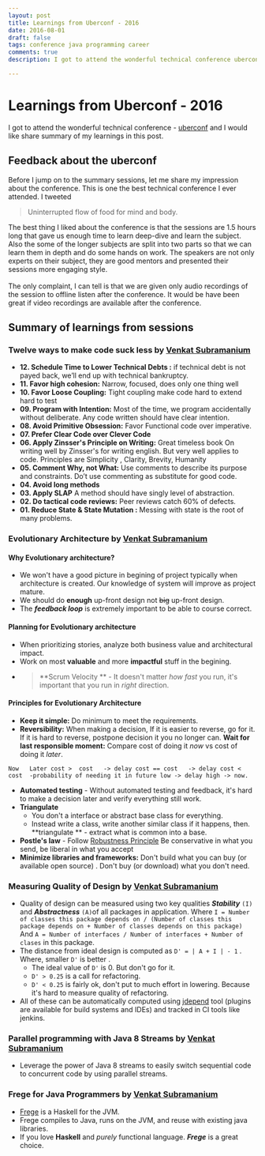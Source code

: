 ```yaml
---
layout: post
title: Learnings from Uberconf - 2016
date: 2016-08-01
draft: false
tags: conference java programming career
comments: true
description: I got to attend the wonderful technical conference uberconf and I would like share feedback about the conference and summary of my learnings in this post. 

---
```

# Learnings from Uberconf - 2016 
 I got to attend the wonderful technical conference - [uberconf](https://uberconf.com/) and I would like share summary of my learnings in this post. 
 
## Feedback about the uberconf
       
 Before I jump on to the summary sessions, let me share my impression about the conference. This is one the best technical conference I ever attended. I tweeted 
      
 > Uninterrupted flow of food for mind and body.   
 
 The best thing I liked about the conference is that the sessions are 1.5 hours long that gave us enough time to learn deep-dive and learn the subject. Also the some of the longer subjects are split into two parts so that we can learn them in depth and do some hands on work.  The speakers are not only experts on their subject, they are good mentors and presented their sessions more engaging style.
 <br>        
 The only complaint, I can tell is that we are given only audio recordings of the session to offline listen after the conference. It would be have been great if video recordings are available after the conference.
  
## Summary of learnings from sessions

###  Twelve ways to make code suck less by [Venkat Subramanium](https://twitter.com/venkat_s)

* **12. Schedule Time to Lower Technical Debts :**  if technical debt is not payed back, we’ll end up with technical bankruptcy.
* **11. Favor high cohesion:** Narrow, focused, does only one thing well
* **10. Favor Loose Coupling:** Tight coupling make code hard to extend hard to test
* **09. Program with Intention:** Most of the time, we program accidentally without deliberate. Any code written should have clear intention.
* **08. Avoid Primitive Obsession:** Favor Functional code over imperative.
* **07.  Prefer Clear Code over Clever Code**
* **06. Apply Zinsser's Principle on Writing:** Great timeless book On writing well by Zinsser's for writing english. But very well applies to code. Principles are Simplicity , Clarity, Brevity, Humanity
* **05. Comment Why, not What:** Use comments to describe its purpose and constraints. Do’t use commenting as substitute for good code.
* **04. Avoid long methods**
* **03. Apply SLAP** A method should have singly level of abstraction.
* **02. Do tactical code reviews:** Peer reviews catch 60% of defects.
* **01. Reduce State & State Mutation :** Messing with state is the root of many problems.
 
###  Evolutionary Architecture by [Venkat Subramanium](https://twitter.com/venkat_s)
                          
#### Why Evolutionary architecture?

* We won't have a good picture in begining of project typically when architecture is created. Our knowledge of system will improve as project mature.
* We should do **enough** up-front design not ~~big~~ up-front design.
* The ***feedback loop*** is extremely important to be able to course correct.

#### Planning for Evolutionary architecture

* When prioritizing stories, analyze both business value and architectural impact.
* Work on most **valuable** and more **impactful** stuff in the begining.
* > **Scrum Velocity ** - It doesn't matter *how fast* you run, it's important that you run in *right* direction.

#### Principles for Evolutionary Architecture
 
 * **Keep it simple:**  Do minimum to meet the requirements.
 * **Reversibility:**  When making a decision, If it is easier to reverse, go for it. If it is hard to reverse, postpone decision it you no longer can.
 **Wait for last responsible moment:**  Compare cost of doing it *now* vs cost of doing it *later*. 
		
`
    Now   Later
            cost >  cost   -> delay
            cost == cost   -> delay
            cost <  cost 
 -probability of needing it in future
                            low -> delay
                            high -> now.
`
 
* **Automated testing** - Without automated testing and feedback, it's hard to make a decision later and verify everything still work.
 * **Triangulate**
	+ You don't a interface or abstract base class for everything.
    + Instead write a class, write another similar class if it happens, then. **triangulate ** - extract what is common into a base.
 * **Postle's law** - Follow [Robustness Principle](https://en.wikipedia.org/wiki/Robustness_principle)  Be conservative in what you send, be liberal in what you accept
* **Minimize libraries and frameworks:** Don't build what you can buy (or available open source) . Don't buy (or download) what you don't need. 

###  Measuring Quality of Design by [Venkat Subramanium](https://twitter.com/venkat_s)

* Quality of design can be measured using two key qualities ***Stability***  `(I)` and ***Abstractness***  `(A)`of all packages in application.  Where
	 `I = Number of classes this package depends on / (Number of classes this package depends on + Number of classes depends on this package)` And
    ` A = Number of interfaces / Number of interfaces + Number of clases ` in this package.
* The distance from ideal design is computed as `D' = | A + I | - 1` . Where, smaller `D'` is better .
	* The ideal value of `D'` is 0. But don't go for it.
	* `D' > 0.25` is a call for refactoring.
	* `D' < 0.25` is fairly ok, don't put to much effort in lowering. Because it's hard to measure quality of refactoring.
* All of these can be automatically computed using [jdepend](http://clarkware.com/software/JDepend.html) tool (plugins are available for build systems and IDEs) and tracked in CI tools like jenkins.

###  Parallel programming with Java 8 Streams by [Venkat Subramanium](https://twitter.com/venkat_s)

* Leverage the power of Java 8 streams to easily switch sequential code to concurrent code by using parallel streams.

###  Frege for Java Programmers by [Venkat Subramanium](https://twitter.com/venkat_s)

* [Frege](https://github.com/Frege/frege) is a Haskell for the JVM.
* Frege compiles to Java, runs on the JVM, and reuse with existing java libraries.
* If you love **Haskell** and *purely* functional language.  ***Frege*** is a great choice.

